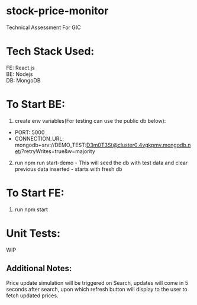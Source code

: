 # stock-price-monitor
Technical Assessment For GIC

# Tech Stack Used:  
FE: React.js  
BE: Nodejs  
DB: MongoDB  

# To Start BE:
1. create env variables(For testing can use the public db below):  
  - PORT: 5000
  - CONNECTION_URL: mongodb+srv://DEMO_TEST:D3m0T3St@cluster0.4vgkpmv.mongodb.net/?retryWrites=true&w=majority   
2. run npm run start-demo - This will seed the db with test data and clear previous data inserted - starts with fresh db  

# To Start FE:
1. run npm start

# Unit Tests:  
WIP  

## Additional Notes:  
Price update simulation will be triggered on Search, updates will come in 5 seconds after search, upon which refresh button will display to the user to fetch updated prices.  
